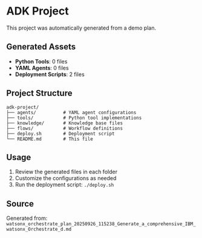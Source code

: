 # ADK Project

This project was automatically generated from a demo plan.

## Generated Assets

- **Python Tools**: 0 files
- **YAML Agents**: 0 files
- **Deployment Scripts**: 2 files

## Project Structure

```
adk-project/
├── agents/          # YAML agent configurations
├── tools/           # Python tool implementations
├── knowledge/       # Knowledge base files
├── flows/           # Workflow definitions
├── deploy.sh        # Deployment script
└── README.md        # This file
```

## Usage

1. Review the generated files in each folder
2. Customize the configurations as needed
3. Run the deployment script: `./deploy.sh`

## Source

Generated from: `watsonx_orchestrate_plan_20250926_115238_Generate_a_comprehensive_IBM_watsonx_Orchestrate_d.md`
